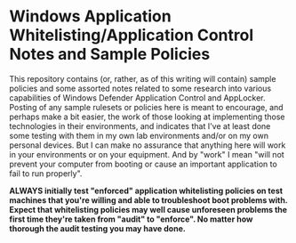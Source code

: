 # Windows Application Whitelisting/Application Control Notes and Sample Policies

This repository contains (or, rather, as of this writing will contain) sample policies and some assorted notes related to some research into various capabilities of Windows Defender Application Control and AppLocker.  Posting of any sample rulesets or policies here is meant to encourage, and perhaps make a bit easier, the work of those looking at implementing those technologies in their environments, and indicates that I've at least done some testing with them in my own lab environments and/or on my own personal devices. But I can make no assurance that anything here will work in your environments or on your equipment. And by "work" I mean "will not prevent your computer from booting or cause an important application to fail to run properly".

**ALWAYS initially test "enforced" application whitelisting policies on test machines that you're willing and able to troubleshoot boot problems with. Expect that whitelisting policies may well cause unforeseen problems the first time they're taken from "audit" to "enforce". No matter how thorough the audit testing you may have done.** 
